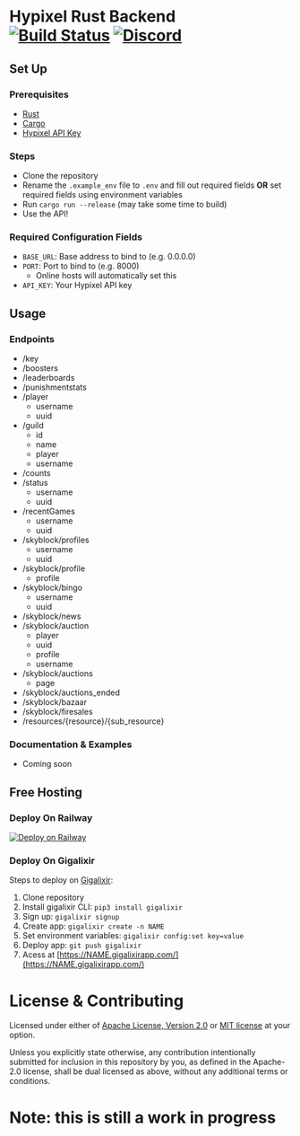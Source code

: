 # Hypixel Rust Backend &emsp; [![Build Status]][actions] [![Discord]][discord link]

[actions]: https://github.com/kr45732/rs-pixel-backend/actions?query=branch%3Amain
[Build Status]: https://img.shields.io/github/actions/workflow/status/kr45732/rs-pixel-backend/ci.yml?branch=main
[Discord]: https://img.shields.io/discord/796790757947867156?color=4166f5&label=discord&style=flat-square
[discord link]: https://dsc.gg/skyblock-plus

## Set Up
### Prerequisites
- [Rust](https://www.rust-lang.org/tools/install)
- [Cargo](https://doc.rust-lang.org/cargo/getting-started/installation.html)
- [Hypixel API Key](https://api.hypixel.net)

### Steps
- Clone the repository
- Rename the `.example_env` file to `.env` and fill out required fields **OR** set required fields using environment variables
- Run `cargo run --release` (may take some time to build)
- Use the API!

### Required Configuration Fields
- `BASE_URL`: Base address to bind to (e.g. 0.0.0.0)
- `PORT`: Port to bind to (e.g. 8000)
  - Online hosts will automatically set this
- `API_KEY`: Your Hypixel API key

## Usage
### Endpoints
- /key
- /boosters
- /leaderboards
- /punishmentstats
- /player
  - username
  - uuid
- /guild
  - id
  - name
  - player
  - username
- /counts
- /status
  - username
  - uuid
- /recentGames
  - username
  - uuid
- /skyblock/profiles
  - username
  - uuid
- /skyblock/profile
  - profile
- /skyblock/bingo
  - username
  - uuid
- /skyblock/news
- /skyblock/auction
  - player
  - uuid
  - profile
  - username
- /skyblock/auctions
  - page
- /skyblock/auctions_ended
- /skyblock/bazaar
- /skyblock/firesales
- /resources/{resource}/{sub_resource}

### Documentation & Examples
- Coming soon

## Free Hosting
### Deploy On Railway
[![Deploy on Railway](https://railway.app/button.svg)](https://railway.app/new/template?template=https://github.com/kr45732/rs-pixel-backend&envs=BASE_URL,API_KEY&BASE_URLDesc=The+base+URL+of+the+domain.+Do+not+modify+this&API_KEYDesc=Your+Hypixel+API+key&BASE_URLDefault=0.0.0.0&referralCode=WrEybV)

### Deploy On Gigalixir
Steps to deploy on [Gigalixir](https://gigalixir.com/):
1. Clone repository
2. Install gigalixir CLI: `pip3 install gigalixir`
3. Sign up: `gigalixir signup`
4. Create app: `gigalixir create -n NAME`
5. Set environment variables: `gigalixir config:set key=value`
6. Deploy app: `git push gigalixir`
7. Acess at [https://NAME.gigalixirapp.com/](https://NAME.gigalixirapp.com/)

# License & Contributing
Licensed under either of [Apache License, Version 2.0](LICENSE-APACHE) or [MIT license](LICENSE-MIT) at your option.

Unless you explicitly state otherwise, any contribution intentionally submitted for inclusion in this repository by you, as defined in the Apache-2.0 license, shall be dual licensed as above, without any additional terms or conditions.

# Note: this is still a work in progress